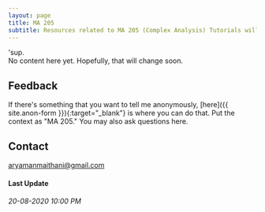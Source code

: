 ```yaml
---
layout: page
title: MA 205
subtitle: Resources related to MA 205 (Complex Analysis) Tutorials will be posted here
---
```


'sup.  
No content here yet. Hopefully, that will change soon.

## Feedback
If there's something that you want to tell me anonymously, [here]({{ site.anon-form }}){:target="_blank"} is where you can do that. Put the context as "MA 205." You may also ask questions here.   
<!-- [Here](/tuts/ma-106/responses) are my responses to some of your responses. -->

## Contact
[aryamanmaithani@gmail.com](mailto:aryamanmaithani@gmail.com)  

#### Last Update
###### 20-08-2020 10:00 PM